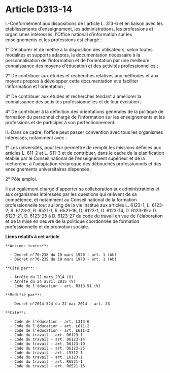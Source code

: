 # Article D313-14

I.-Conformément aux dispositions de l'article L. 313-6 et en liaison avec les établissements d'enseignement, les
administrations, les professions et organismes intéressés, l'Office national d'information sur les enseignements et les
professions est chargé : 

1° D'élaborer et de mettre à la disposition des utilisateurs, selon toutes modalités et supports adaptés, la documentation
nécessaire à la personnalisation de l'information et de l'orientation par une meilleure connaissance des moyens d'éducation
et des activités professionnelles ; 

2° De contribuer aux études et recherches relatives aux méthodes et aux moyens propres à développer cette documentation et à
faciliter l'information et l'orientation ; 

3° De contribuer aux études et recherches tendant à améliorer la connaissance des activités professionnelles et de leur
évolution ; 

4° De contribuer à la définition des orientations générales de la politique de formation du personnel chargé de l'information
sur les enseignements et les professions et de participer à son perfectionnement. 

II.-Dans ce cadre, l'office peut passer convention avec tous les organismes intéressés, notamment avec : 

1° Les universités, pour leur permettre de remplir les missions définies aux articles L. 611-2 et L. 611-3 et de contribuer,
dans le cadre de la planification établie par le Conseil national de l'enseignement supérieur et de la recherche, à
l'adaptation réciproque des débouchés professionnels et des enseignements universitaires dispensés ; 

2° Pôle emploi.

Il est également chargé d'apporter sa collaboration aux administrations et aux organismes intéressés par les questions qui
relèvent de sa compétence, et notamment au Conseil national de la formation professionnelle tout au long de la vie institué
aux articles L. 6123-1, L. 6123-2, R. 6123-2, R. 6521-1, R. 6521-16, D. 6123-1, D. 6123-14, D. 6123-19 à D. 6123-21, D.
6123-25 à D. 6123-27 du code du travail en vue de l'élaboration et de la mise en oeuvre de la politique coordonnée de
formation professionnelle et de promotion sociale.

**Liens relatifs à cet article**

	**Anciens textes**:

	  - Décret n°70-238 du 19 mars 1970 - art. 1 (Ab)
	  - Décret n°70-239 du 19 mars 1970 - art. 1 (Ab)

	**Cité par**:

	  - Arrêté du 21 mars 2014 (V)
	  - Arrêté du 24 avril 2015 (V)
	  - Code de l'éducation - art. R313-51 (V)

	**Modifié par**:

	  - Décret n°2014-524 du 22 mai 2014 - art. 23

	**Cite**:

	  - Code de l'éducation - art. L313-6
	  - Code de l'éducation - art. L611-2
	  - Code de l'éducation - art. L611-3
	  - Code du travail - art. D6123-1
	  - Code du travail - art. D6123-14
	  - Code du travail - art. D6123-19
	  - Code du travail - art. D6123-25
	  - Code du travail - art. L5312-1
	  - Code du travail - art. L6123-1
	  - Code du travail - art. R6521-1
	  - Code du travail - art. R6521-16

